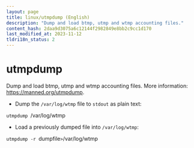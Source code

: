 ```yaml
---
layout: page
title: linux/utmpdump (English)
description: "Dump and load btmp, utmp and wtmp accounting files."
content_hash: 2daa9d3075a6c12144f2982849e8bb2c9cc1d170
last_modified_at: 2023-11-12
tldri18n_status: 2
---
```

# utmpdump

Dump and load btmp, utmp and wtmp accounting files.
More information: <https://manned.org/utmpdump>.

- Dump the `/var/log/wtmp` file to `stdout` as plain text:

`utmpdump `<span class="tldr-var badge badge-pill bg-dark-lm bg-white-dm text-white-lm text-dark-dm font-weight-bold">/var/log/wtmp</span>

- Load a previously dumped file into `/var/log/wtmp`:

`utmpdump -r `<span class="tldr-var badge badge-pill bg-dark-lm bg-white-dm text-white-lm text-dark-dm font-weight-bold">dumpfile</span>` > `<span class="tldr-var badge badge-pill bg-dark-lm bg-white-dm text-white-lm text-dark-dm font-weight-bold">/var/log/wtmp</span>
